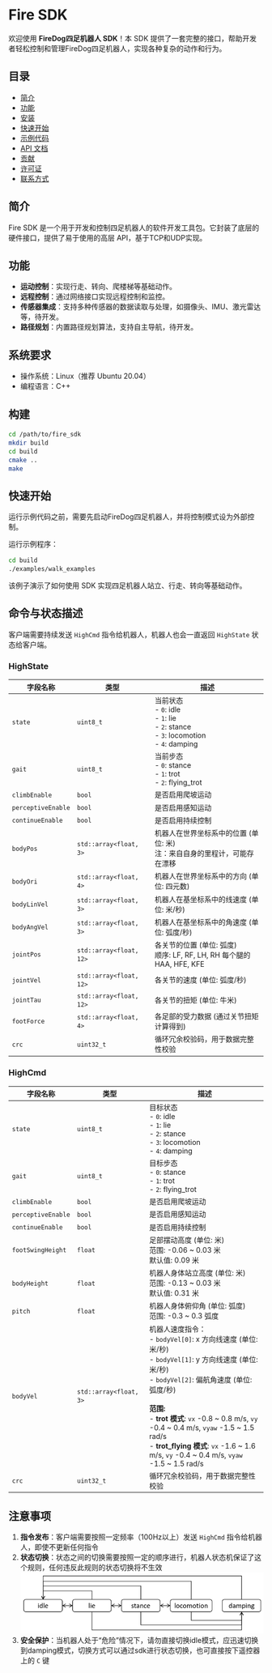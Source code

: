 # Fire SDK

欢迎使用 **FireDog四足机器人 SDK**！本 SDK 提供了一套完整的接口，帮助开发者轻松控制和管理FireDog四足机器人，实现各种复杂的动作和行为。

## 目录

- [简介](#简介)
- [功能](#功能)
- [安装](#安装)
- [快速开始](#快速开始)
- [示例代码](#示例代码)
- [API 文档](#api-文档)
- [贡献](#贡献)
- [许可证](#许可证)
- [联系方式](#联系方式)

## 简介

Fire SDK 是一个用于开发和控制四足机器人的软件开发工具包。它封装了底层的硬件接口，提供了易于使用的高层 API，基于TCP和UDP实现。

## 功能

- **运动控制**：实现行走、转向、爬楼梯等基础动作。
- **远程控制**：通过网络接口实现远程控制和监控。
- **传感器集成**：支持多种传感器的数据读取与处理，如摄像头、IMU、激光雷达等，待开发。
- **路径规划**：内置路径规划算法，支持自主导航，待开发。

## 系统要求

- 操作系统：Linux（推荐 Ubuntu 20.04）
- 编程语言：C++

## 构建

```bash
cd /path/to/fire_sdk
mkdir build
cd build
cmake ..
make
```

## 快速开始

运行示例代码之前，需要先启动FireDog四足机器人，并将控制模式设为外部控制。

运行示例程序：

```bash
cd build
./examples/walk_examples
```

该例子演示了如何使用 SDK 实现四足机器人站立、行走、转向等基础动作。

## 命令与状态描述

客户端需要持续发送 `HighCmd` 指令给机器人，机器人也会一直返回 `HighState` 状态给客户端。

### HighState

| 字段名称               | 类型                      | 描述                                                                                             |
|--------------------|-------------------------|------------------------------------------------------------------------------------------------|
| `state`            | `uint8_t`               | 当前状态<br> - `0`: idle<br> - `1`: lie<br> - `2`: stance<br> - `3`: locomotion<br> - `4`: damping |
| `gait`             | `uint8_t`               | 当前步态<br> - `0`: stance<br> - `1`: trot<br> - `2`: flying_trot                                  |
| `climbEnable`      | `bool`                  | 是否启用爬坡运动                                                                                       |
| `perceptiveEnable` | `bool`                  | 是否启用感知运动                                                                                       |
| `continueEnable`   | `bool`                  | 是否启用持续控制                                                                                       |
| `bodyPos`          | `std::array<float, 3>`  | 机器人在世界坐标系中的位置 (单位: 米)<br>注：来自自身的里程计，可能存在漂移                                                     |
| `bodyOri`          | `std::array<float, 4>`  | 机器人在世界坐标系中的方向 (单位: 四元数)                                                                        |
| `bodyLinVel`       | `std::array<float, 3>`  | 机器人在基坐标系中的线速度 (单位: 米/秒)                                                                        |
| `bodyAngVel`       | `std::array<float, 3>`  | 机器人在基坐标系中的角速度 (单位: 弧度/秒)                                                                       |
| `jointPos`         | `std::array<float, 12>` | 各关节的位置 (单位: 弧度)<br>顺序: LF, RF, LH, RH 每个腿的 HAA, HFE, KFE                                       |
| `jointVel`         | `std::array<float, 12>` | 各关节的速度 (单位: 弧度/秒)                                                                              |
| `jointTau`         | `std::array<float, 12>` | 各关节的扭矩 (单位: 牛米)                                                                                |
| `footForce`        | `std::array<float, 4>`  | 各足部的受力数据 (通过关节扭矩计算得到)                                                                          |
| `crc`              | `uint32_t`              | 循环冗余校验码，用于数据完整性校验                                                                              |

### HighCmd

| 字段名称               | 类型                     | 描述                                                                                                                                                                                                                                                                                                                         |
|--------------------|------------------------|----------------------------------------------------------------------------------------------------------------------------------------------------------------------------------------------------------------------------------------------------------------------------------------------------------------------------|
| `state`            | `uint8_t`              | 目标状态<br> - `0`: idle<br> - `1`: lie<br> - `2`: stance<br> - `3`: locomotion<br> - `4`: damping                                                                                                                                                                                                                             |
| `gait`             | `uint8_t`              | 目标步态<br> - `0`: stance<br> - `1`: trot<br> - `2`: flying_trot                                                                                                                                                                                                                                                              |
| `climbEnable`      | `bool`                 | 是否启用爬坡运动                                                                                                                                                                                                                                                                                                                   |
| `perceptiveEnable` | `bool`                 | 是否启用感知运动                                                                                                                                                                                                                                                                                                                   |
| `continueEnable`   | `bool`                 | 是否启用持续控制                                                                                                                                                                                                                                                                                                                   |
| `footSwingHeight`  | `float`                | 足部摆动高度 (单位: 米)<br>范围: -0.06 ~ 0.03 米<br>默认值: 0.09 米                                                                                                                                                                                                                                                                        |
| `bodyHeight`       | `float`                | 机器人身体站立高度 (单位: 米)<br>范围: -0.13 ~ 0.03 米<br>默认值: 0.31 米                                                                                                                                                                                                                                                                     |
| `pitch`            | `float`                | 机器人身体俯仰角 (单位: 弧度)<br>范围: -0.3 ~ 0.3 弧度                                                                                                                                                                                                                                                                                     |
| `bodyVel`          | `std::array<float, 3>` | 机器人速度指令：<br> - `bodyVel[0]`: x 方向线速度 (单位: 米/秒)<br> - `bodyVel[1]`: y 方向线速度 (单位: 米/秒)<br> - `bodyVel[2]`: 偏航角速度 (单位: 弧度/秒)<br> <br>**范围:**<br> - **trot 模式**: `vx` -0.8 ~ 0.8 m/s, `vy` -0.4 ~ 0.4 m/s, `vyaw` -1.5 ~ 1.5 rad/s<br> - **trot_flying 模式**: `vx` -1.6 ~ 1.6 m/s, `vy` -0.4 ~ 0.4 m/s, `vyaw` -1.5 ~ 1.5 rad/s |
| `crc`              | `uint32_t`             | 循环冗余校验码，用于数据完整性校验                                                                                                                                                                                                                                                                                                          |

## 注意事项

1. **指令发布**：客户端需要按照一定频率（100Hz以上）发送 `HighCmd` 指令给机器人，即使不更新任何指令
2. **状态切换**：状态之间的切换需要按照一定的顺序进行，机器人状态机保证了这个规则，任何违反此规则的状态切换将不生效
   ![状态机流程图](./image/state_transition.png)
3. **安全保护**：当机器人处于“危险”情况下，请勿直接切换idle模式，应迅速切换到damping模式，切换方式可以通过sdk进行状态切换，也可直接按下遥控器上的 `C` 键